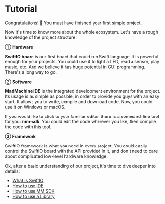 # Tutorial

Congratulations! 👏 You must have finished your first simple project.

Now it's time to know more about the whole ecosystem. Let's have a rough knowledge of the project structure:

① **Hardware**

**SwiftIO board** is our first board that could run Swift language. It is powerful enough for your projects. You could use it to light a LED, read a sensor, play music, etc. And we believe it has huge potential in GUI programming. There's a long way to go.

② **Software**

**MadMachine IDE** is the integrated development environment for the project. Its usage is as simple as possible, in order to provide you guys with an easy start. It allows you to write, compile and download code. Now, you could use it on Windows or macOS.

If you would like to stick to your familiar editor, there is a command-line tool for you: **mm-sdk**. You could edit the code wherever you like, then compile the code with this tool. 

**③ Framework**

SwiftIO framework is what you need in every project. You could easily control the SwiftIO board with the API provided in it, and don't need to care about complicated low-level hardware knowledge.

Ok, after a basic understanding of our project, it's time to dive deeper into details:

* [What is SwiftIO](what-is-swiftio.md)
* [How to use IDE](how-to-use-ide.md)
* [How to use MM SDK](how-to-use-mm-sdk.md)
* [How to use a Library](about-library.md)

